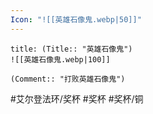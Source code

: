 ```yaml
---
Icon: "![[英雄石像鬼.webp|50]]"
---
```

```ad-common-bronze-trophy
title: (Title:: "英雄石像鬼")
![[英雄石像鬼.webp|100]]

(Comment:: "打败英雄石像鬼")
```

#艾尔登法环/奖杯 #奖杯 #奖杯/铜